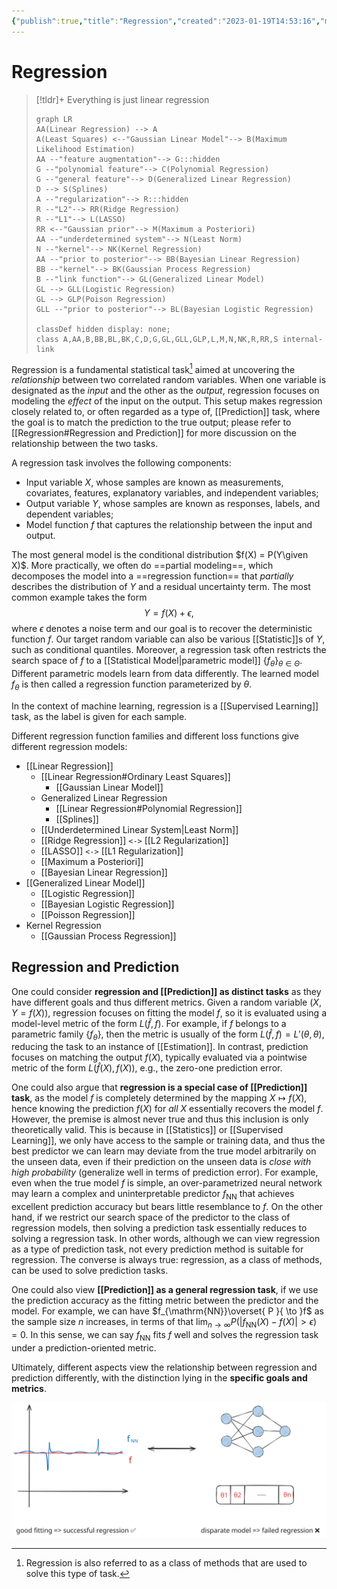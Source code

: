 ```yaml
---
{"publish":true,"title":"Regression","created":"2023-01-19T14:53:16","modified":"2025-08-07T13:00:36","tags":["pub-stat"],"cssclasses":"","aliases":null,"type":"note","sup":["[[Machine Learning]]","[[Statistics]]"],"state":"[[%wip]]","related":["[[Prediction]]"]}
---
```



# Regression

> [!tldr]+ Everything is just linear regression
>
> ```mermaid
> graph LR
> AA(Linear Regression) --> A
> A(Least Squares) <--"Gaussian Linear Model"--> B(Maximum Likelihood Estimation)
> AA --"feature augmentation"--> G:::hidden
> G --"polynomial feature"--> C(Polynomial Regression)
> G --"general feature"--> D(Generalized Linear Regression)
> D --> S(Splines)
> A --"regularization"--> R:::hidden
> R --"L2"--> RR(Ridge Regression)
> R --"L1"--> L(LASSO)
> RR <--"Gaussian prior"--> M(Maximum a Posteriori)
> AA --"underdetermined system"--> N(Least Norm)
> N --"kernel"--> NK(Kernel Regression)
> AA --"prior to posterior"--> BB(Bayesian Linear Regression)
> BB --"kernel"--> BK(Gaussian Process Regression)
> B --"link function"--> GL(Generalized Linear Model)
> GL --> GLL(Logistic Regression)
> GL --> GLP(Poison Regression)
> GLL --"prior to posterior"--> BL(Bayesian Logistic Regression)
> 
> classDef hidden display: none;
> class A,AA,B,BB,BL,BK,C,D,G,GL,GLL,GLP,L,M,N,NK,R,RR,S internal-link
> ```

Regression is a fundamental statistical task[^1] aimed at uncovering the *relationship* between two correlated random variables. When one variable is designated as the _input_ and the other as the _output_, regression focuses on modeling the _effect_ of the input on the output. This setup makes regression closely related to, or often regarded as a type of, [[Prediction]] task, where the goal is to match the prediction to the true output; please refer to [[Regression#Regression and Prediction]] for more discussion on the relationship between the two tasks.

[^1]: Regression is also referred to as a class of methods that are used to solve this type of task.

A regression task involves the following components:

- Input variable $X$, whose samples are known as measurements, covariates, features, explanatory variables, and independent variables;
- Output variable $Y$, whose samples are known as responses, labels, and dependent variables;
- Model function $f$ that captures the relationship between the input and output.

The most general model is the conditional distribution $f(X) = P(Y\given X)$. More practically, we often do ==partial modeling==, which decomposes the model into a ==regression function== that *partially* describes the distribution of $Y$ and a residual uncertainty term.
The most common example takes the form
$$Y = f(X) + \epsilon,$$
where $\epsilon$ denotes a noise term and our goal is to recover the deterministic function $f$.
Our target random variable can also be various [[Statistic]]s of $Y$, such as conditional quantiles.
Moreover, a regression task often restricts the search space of $f$ to a [[Statistical Model\|parametric model]] $\{ f_{\theta} \}_{\theta\in\Theta}$. Different parametric models learn from data differently. The learned model $f_{\theta}$ is then called a regression function parameterized by $\theta$.

In the context of machine learning, regression is a [[Supervised Learning]] task, as the label is given for each sample.

Different regression function families and different loss functions give different regression models:

- [[Linear Regression]]
    - [[Linear Regression#Ordinary Least Squares]]
        - [[Gaussian Linear Model]]
    - Generalized Linear Regression
        - [[Linear Regression#Polynomial Regression]]
        - [[Splines]]
    - [[Underdetermined Linear System\|Least Norm]]
    - [[Ridge Regression]] `<->` [[L2 Regularization]]
    - [[LASSO]] `<->` [[L1 Regularization]]
    - [[Maximum a Posteriori]]
    - [[Bayesian Linear Regression]]
- [[Generalized Linear Model]]
    - [[Logistic Regression]]
    - [[Bayesian Logistic Regression]]
    - [[Poisson Regression]]
- Kernel Regression
    - [[Gaussian Process Regression]]

## Regression and Prediction

One could consider **regression and [[Prediction]] as distinct tasks** as they have different goals and thus different metrics. Given a random variable $(X,Y=f(X))$, regression focuses on fitting the model $f$, so it is evaluated using a model-level metric of the form $L(\hat{f},f)$. For example, if $f$ belongs to a parametric family $\{ f_{\theta } \}$, then the metric is usually of the form $L(\hat{f},f) = L'(\theta,\theta )$, reducing the task to an instance of [[Estimation]]. In contrast, prediction focuses on matching the output $f(X)$, typically evaluated via a pointwise metric of the form $L(\hat{f}(X),f(X))$, e.g., the zero-one prediction error.

One could also argue that **regression is a special case of [[Prediction]] task**, as the model $f$ is completely determined by the mapping $X \mapsto f(X)$, hence knowing the prediction $f(X)$ for *all* $X$ essentially recovers the model $f$.
However, the premise is almost never true and thus this inclusion is only theoretically valid. This is because in [[Statistics]] or [[Supervised Learning]], we only have access to the sample or training data, and thus the best predictor we can learn may deviate from the true model arbitrarily on the unseen data, even if their prediction on the unseen data is *close with high probability* (generalize well in terms of prediction error).
For example, even when the true model $f$ is simple, an over-parametrized neural network may learn a complex and uninterpretable predictor $f_{\mathrm{NN}}$ that achieves excellent prediction accuracy but bears little resemblance to $f$.
On the other hand, if we restrict our search space of the predictor to the class of regression models, then solving a prediction task essentially reduces to solving a regression task.
In other words, although we can view regression as a type of prediction task, not every prediction method is suitable for regression.
The converse is always true: regression, as a class of methods, can be used to solve prediction tasks.

One could also view **[[Prediction]] as a general regression task**, if we use the prediction accuracy as the fitting metric between the predictor and the model.
For example, we can have $f_{\mathrm{NN}}\overset{ P }{ \to }f$ as the sample size $n$ increases, in terms of that $\lim_{ n \to \infty }P(|f_{\mathrm{NN}}(X)-f(X)|>\epsilon)=0$. In this sense, we can say $f_{\mathrm{NN}}$ fits $f$ well and solves the regression task under a prediction-oriented metric.

Ultimately, different aspects view the relationship between regression and prediction differently, with the distinction lying in the **specific goals and metrics**.

![](excalidraw/regression_prediction.excalidraw.svg)
